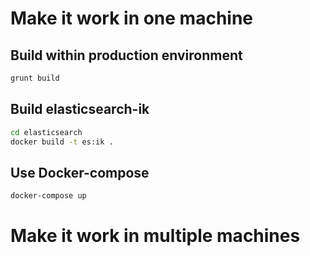 # Make it work in one machine

## Build within production environment

```bash
grunt build
```

## Build elasticsearch-ik
```bash
cd elasticsearch
docker build -t es:ik .
```

## Use Docker-compose
```bash
docker-compose up
```

# Make it work in multiple machines


